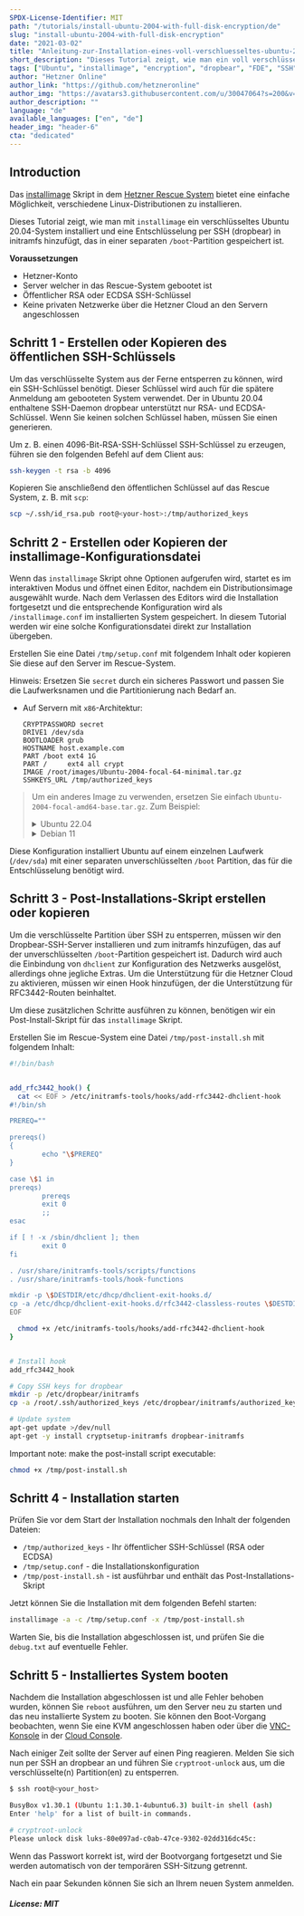 ```yaml
---
SPDX-License-Identifier: MIT
path: "/tutorials/install-ubuntu-2004-with-full-disk-encryption/de"
slug: "install-ubuntu-2004-with-full-disk-encryption"
date: "2021-03-02"
title: "Anleitung-zur-Installation-eines-voll-verschluesseltes-ubuntu-2004"
short_description: "Dieses Tutorial zeigt, wie man ein voll verschlüsseltes Ubuntu 20.04 via installimage und Entsperrung mit SSH installiert."
tags: ["Ubuntu", "installimage", "encryption", "dropbear", "FDE", "SSH", "initramfs"]
author: "Hetzner Online"
author_link: "https://github.com/hetzneronline"
author_img: "https://avatars3.githubusercontent.com/u/30047064?s=200&v=4"
author_description: ""
language: "de"
available_languages: ["en", "de"]
header_img: "header-6"
cta: "dedicated"
---
```


## Introduction

Das [installimage](https://docs.hetzner.com/robot/dedicated-server/operating-systems/installimage) Skript in dem [Hetzner Rescue System](https://docs.hetzner.com/robot/dedicated-server/troubleshooting/hetzner-rescue-system) bietet eine einfache Möglichkeit, verschiedene Linux-Distributionen zu installieren.

Dieses Tutorial zeigt, wie man mit `installimage` ein verschlüsseltes Ubuntu 20.04-System installiert und eine Entschlüsselung per SSH (dropbear) in initramfs hinzufügt, das in einer separaten `/boot`-Partition gespeichert ist.

**Voraussetzungen**

* Hetzner-Konto
* Server welcher in das Rescue-System gebootet ist
* Öffentlicher RSA oder ECDSA SSH-Schlüssel
* Keine privaten Netzwerke über die Hetzner Cloud an den Servern angeschlossen

## Schritt 1 - Erstellen oder Kopieren des öffentlichen SSH-Schlüssels

Um das verschlüsselte System aus der Ferne entsperren zu können, wird ein SSH-Schlüssel benötigt. Dieser Schlüssel wird auch für die spätere Anmeldung am gebooteten System verwendet. Der in Ubuntu 20.04 enthaltene SSH-Daemon dropbear unterstützt nur RSA- und ECDSA-Schlüssel. Wenn Sie keinen solchen Schlüssel haben, müssen Sie einen generieren.

Um z. B. einen 4096-Bit-RSA-SSH-Schlüssel SSH-Schlüssel zu erzeugen, führen sie den folgenden Befehl auf dem Client aus:

```bash
ssh-keygen -t rsa -b 4096
```

Kopieren Sie anschließend den öffentlichen Schlüssel auf das Rescue System, z. B. mit `scp`:	

```bash
scp ~/.ssh/id_rsa.pub root@<your-host>:/tmp/authorized_keys
```

## Schritt 2 - Erstellen oder Kopieren der installimage-Konfigurationsdatei

Wenn das `installimage` Skript ohne Optionen aufgerufen wird, startet es im interaktiven Modus und öffnet einen Editor, nachdem ein Distributionsimage ausgewählt wurde. Nach dem Verlassen des Editors wird die Installation fortgesetzt und die entsprechende Konfiguration wird als `/installimage.conf` im installierten System gespeichert. In diesem Tutorial werden wir eine solche Konfigurationsdatei direkt zur Installation übergeben.

Erstellen Sie eine Datei `/tmp/setup.conf` mit folgendem Inhalt oder kopieren Sie diese auf den Server im Rescue-System.

Hinweis: Ersetzen Sie `secret` durch ein sicheres Passwort und passen Sie die Laufwerksnamen und die Partitionierung nach Bedarf an.

- Auf Servern mit `x86`-Architektur:
  
  ```
  CRYPTPASSWORD secret
  DRIVE1 /dev/sda
  BOOTLOADER grub
  HOSTNAME host.example.com
  PART /boot ext4 1G
  PART /     ext4 all crypt
  IMAGE /root/images/Ubuntu-2004-focal-64-minimal.tar.gz
  SSHKEYS_URL /tmp/authorized_keys
  ```

<blockquote>

Um ein anderes Image zu verwenden, ersetzen Sie einfach `Ubuntu-2004-focal-amd64-base.tar.gz`. Zum Beispiel:

<details>

<summary>Ubuntu 22.04</summary>

<ul><b>x86</b>: <kbd>Ubuntu-2204-jammy-amd64-base.tar.gz</kbd></ul>

</details>

<details>

<summary>Debian 11</summary>

<ul><b>x86</b>: <kbd>Debian-1106-bullseye-amd64-base.tar.gz</kbd></ul>

------

</details>

</blockquote>

Diese Konfiguration installiert Ubuntu auf einem einzelnen Laufwerk (`/dev/sda`) mit einer separaten unverschlüsselten `/boot` Partition, das für die Entschlüsselung benötigt wird.

## Schritt 3 - Post-Installations-Skript erstellen oder kopieren

Um die verschlüsselte Partition über SSH zu entsperren, müssen wir den Dropbear-SSH-Server installieren und zum initramfs hinzufügen, das auf der unverschlüsselten `/boot`-Partition gespeichert ist. Dadurch wird auch die Einbindung von `dhclient` zur Konfiguration des Netzwerks ausgelöst, allerdings ohne jegliche Extras. Um die Unterstützung für die Hetzner Cloud zu aktivieren, müssen wir einen Hook hinzufügen, der die Unterstützung für RFC3442-Routen beinhaltet.

Um diese zusätzlichen Schritte ausführen zu können, benötigen wir ein Post-Install-Skript für das `installimage` Skript.

Erstellen Sie im Rescue-System eine Datei `/tmp/post-install.sh` mit folgendem Inhalt:

```bash
#!/bin/bash


add_rfc3442_hook() {
  cat << EOF > /etc/initramfs-tools/hooks/add-rfc3442-dhclient-hook
#!/bin/sh

PREREQ=""

prereqs()
{
        echo "\$PREREQ"
}

case \$1 in
prereqs)
        prereqs
        exit 0
        ;;
esac

if [ ! -x /sbin/dhclient ]; then
        exit 0
fi

. /usr/share/initramfs-tools/scripts/functions
. /usr/share/initramfs-tools/hook-functions

mkdir -p \$DESTDIR/etc/dhcp/dhclient-exit-hooks.d/
cp -a /etc/dhcp/dhclient-exit-hooks.d/rfc3442-classless-routes \$DESTDIR/etc/dhcp/dhclient-exit-hooks.d/
EOF

  chmod +x /etc/initramfs-tools/hooks/add-rfc3442-dhclient-hook
}


# Install hook
add_rfc3442_hook

# Copy SSH keys for dropbear
mkdir -p /etc/dropbear/initramfs
cp -a /root/.ssh/authorized_keys /etc/dropbear/initramfs/authorized_keys

# Update system
apt-get update >/dev/null
apt-get -y install cryptsetup-initramfs dropbear-initramfs
```

Important note: make the post-install script executable:

```bash
chmod +x /tmp/post-install.sh
```

## Schritt 4 - Installation starten

Prüfen Sie vor dem Start der Installation nochmals den Inhalt der folgenden Dateien:

* `/tmp/authorized_keys` - Ihr öffentlicher SSH-Schlüssel (RSA oder ECDSA)
* `/tmp/setup.conf` - die Installationskonfiguration
* `/tmp/post-install.sh` - ist ausführbar und enthält das Post-Installations-Skript

Jetzt können Sie die Installation mit dem folgenden Befehl starten:

```bash
installimage -a -c /tmp/setup.conf -x /tmp/post-install.sh
```

Warten Sie, bis die Installation abgeschlossen ist, und prüfen Sie die `debug.txt` auf eventuelle Fehler.

## Schritt 5 - Installiertes System booten

Nachdem die Installation abgeschlossen ist und alle Fehler behoben wurden, können Sie `reboot` ausführen, um den Server neu zu starten und das neu installierte System zu booten. Sie können den Boot-Vorgang beobachten, wenn Sie eine KVM angeschlossen haben oder über die [VNC-Konsole](https://docs.hetzner.com/de/cloud/servers/getting-started/vnc-console/) in der [Cloud Console](https://console.hetzner.cloud/).

Nach einiger Zeit sollte der Server auf einen Ping reagieren. Melden Sie sich nun per SSH an dropbear an und führen Sie `cryptroot-unlock` aus, um die verschlüsselte(n) Partition(en) zu entsperren.

```bash
$ ssh root@<your_host>

BusyBox v1.30.1 (Ubuntu 1:1.30.1-4ubuntu6.3) built-in shell (ash)
Enter 'help' for a list of built-in commands.

# cryptroot-unlock 
Please unlock disk luks-80e097ad-c0ab-47ce-9302-02dd316dc45c:
```

Wenn das Passwort korrekt ist, wird der Bootvorgang fortgesetzt und Sie werden automatisch von der temporären SSH-Sitzung getrennt.

Nach ein paar Sekunden können Sie sich an Ihrem neuen System anmelden.

##### License: MIT
